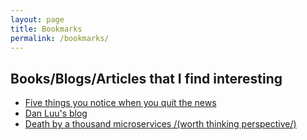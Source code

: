 ```yaml
---
layout: page
title: Bookmarks
permalink: /bookmarks/
---
```

## Books/Blogs/Articles that I find interesting
* [Five things you notice when you quit the news](https://www.raptitude.com/2016/12/five-things-you-notice-when-you-quit-the-news/)
* [Dan Luu's blog](https://www.danluu.com)
* [Death by a thousand microservices /(worth thinking perspective/)](https://renegadeotter.com/2023/09/10/death-by-a-thousand-microservices.html)